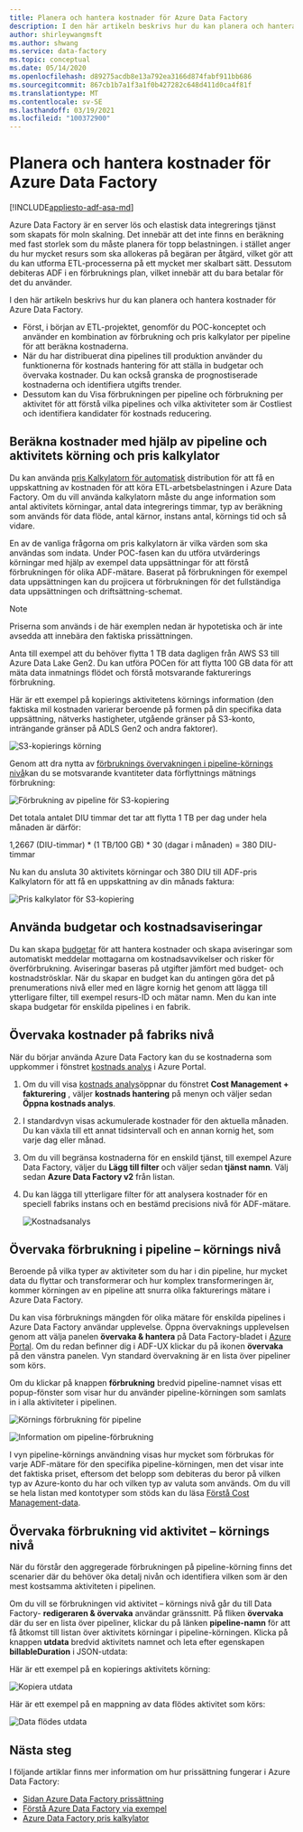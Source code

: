 ```yaml
---
title: Planera och hantera kostnader för Azure Data Factory
description: I den här artikeln beskrivs hur du kan planera och hantera kostnader för Azure Data Factory
author: shirleywangmsft
ms.author: shwang
ms.service: data-factory
ms.topic: conceptual
ms.date: 05/14/2020
ms.openlocfilehash: d89275acdb8e13a792ea3166d874fabf911bb686
ms.sourcegitcommit: 867cb1b7a1f3a1f0b427282c648d411d0ca4f81f
ms.translationtype: MT
ms.contentlocale: sv-SE
ms.lasthandoff: 03/19/2021
ms.locfileid: "100372900"
---
```

# <a name="plan-and-manage-costs-for-azure-data-factory"></a>Planera och hantera kostnader för Azure Data Factory

[!INCLUDE[appliesto-adf-asa-md](includes/appliesto-adf-asa-md.md)]

Azure Data Factory är en server lös och elastisk data integrerings tjänst som skapats för moln skalning.  Det innebär att det inte finns en beräkning med fast storlek som du måste planera för topp belastningen. i stället anger du hur mycket resurs som ska allokeras på begäran per åtgärd, vilket gör att du kan utforma ETL-processerna på ett mycket mer skalbart sätt. Dessutom debiteras ADF i en förbruknings plan, vilket innebär att du bara betalar för det du använder.

I den här artikeln beskrivs hur du kan planera och hantera kostnader för Azure Data Factory.

*   Först, i början av ETL-projektet, genomför du POC-konceptet och använder en kombination av förbrukning och pris kalkylator per pipeline för att beräkna kostnaderna.
*   När du har distribuerat dina pipelines till produktion använder du funktionerna för kostnads hantering för att ställa in budgetar och övervaka kostnader. Du kan också granska de prognostiserade kostnaderna och identifiera utgifts trender.
*   Dessutom kan du Visa förbrukningen per pipeline och förbrukning per aktivitet för att förstå vilka pipelines och vilka aktiviteter som är Costliest och identifiera kandidater för kostnads reducering.

## <a name="estimate-costs-using-pipeline-and-activity-run-consumption-and-pricing-calculator"></a>Beräkna kostnader med hjälp av pipeline och aktivitets körning och pris kalkylator

Du kan använda [pris Kalkylatorn för automatisk](https://azure.microsoft.com/pricing/calculator/?service=data-factory) distribution för att få en uppskattning av kostnaden för att köra ETL-arbetsbelastningen i Azure Data Factory.  Om du vill använda kalkylatorn måste du ange information som antal aktivitets körningar, antal data integrerings timmar, typ av beräkning som används för data flöde, antal kärnor, instans antal, körnings tid och så vidare.

En av de vanliga frågorna om pris kalkylatorn är vilka värden som ska användas som indata.  Under POC-fasen kan du utföra utvärderings körningar med hjälp av exempel data uppsättningar för att förstå förbrukningen för olika ADF-mätare.  Baserat på förbrukningen för exempel data uppsättningen kan du projicera ut förbrukningen för det fullständiga data uppsättningen och driftsättning-schemat.

> [!NOTE]
> Priserna som används i de här exemplen nedan är hypotetiska och är inte avsedda att innebära den faktiska prissättningen.

Anta till exempel att du behöver flytta 1 TB data dagligen från AWS S3 till Azure Data Lake Gen2.  Du kan utföra POCen för att flytta 100 GB data för att mäta data inmatnings flödet och förstå motsvarande fakturerings förbrukning.

Här är ett exempel på kopierings aktivitetens körnings information (den faktiska mil kostnaden varierar beroende på formen på din specifika data uppsättning, nätverks hastigheter, utgående gränser på S3-konto, inträngande gränser på ADLS Gen2 och andra faktorer).

![S3-kopierings körning](media/plan-manage-costs/s3-copy-run-details.png)

Genom att dra nytta av [förbruknings övervakningen i pipeline-körnings nivå](#monitor-consumption-at-pipeline-run-level)kan du se motsvarande kvantiteter data förflyttnings mätnings förbrukning:

![Förbrukning av pipeline för S3-kopiering](media/plan-manage-costs/s3-copy-pipeline-consumption.png)

Det totala antalet DIU timmar det tar att flytta 1 TB per dag under hela månaden är därför:

1,2667 (DIU-timmar) * (1 TB/100 GB) * 30 (dagar i månaden) = 380 DIU-timmar

Nu kan du ansluta 30 aktivitets körningar och 380 DIU till ADF-pris Kalkylatorn för att få en uppskattning av din månads faktura:

![Pris kalkylator för S3-kopiering](media/plan-manage-costs/s3-copy-pricing-calculator.png)

## <a name="use-budgets-and-cost-alerts"></a>Använda budgetar och kostnadsaviseringar

Du kan skapa [budgetar](../cost-management-billing/costs/tutorial-acm-create-budgets.md) för att hantera kostnader och skapa aviseringar som automatiskt meddelar mottagarna om kostnadsavvikelser och risker för överförbrukning.  Aviseringar baseras på utgifter jämfört med budget- och kostnadströsklar.  När du skapar en budget kan du antingen göra det på prenumerations nivå eller med en lägre kornig het genom att lägga till ytterligare filter, till exempel resurs-ID och mätar namn.  Men du kan inte skapa budgetar för enskilda pipelines i en fabrik.

## <a name="monitor-costs-at-factory-level"></a>Övervaka kostnader på fabriks nivå

När du börjar använda Azure Data Factory kan du se kostnaderna som uppkommer i fönstret [kostnads analys](../cost-management-billing/costs/quick-acm-cost-analysis.md) i Azure Portal.

1. Om du vill visa [kostnads analys](../cost-management-billing/costs/quick-acm-cost-analysis.md)öppnar du fönstret **Cost Management + fakturering** , väljer **kostnads hantering** på menyn och väljer sedan **Öppna kostnads analys**.
2. I standardvyn visas ackumulerade kostnader för den aktuella månaden.  Du kan växla till ett annat tidsintervall och en annan kornig het, som varje dag eller månad.
3. Om du vill begränsa kostnaderna för en enskild tjänst, till exempel Azure Data Factory, väljer du **Lägg till filter** och väljer sedan **tjänst namn**.  Välj sedan **Azure Data Factory v2** från listan.
4. Du kan lägga till ytterligare filter för att analysera kostnader för en speciell fabriks instans och en bestämd precisions nivå för ADF-mätare.

   ![Kostnadsanalys](media/plan-manage-costs/cost-analysis.png)

## <a name="monitor-consumption-at-pipeline-run-level"></a>Övervaka förbrukning i pipeline – körnings nivå

Beroende på vilka typer av aktiviteter som du har i din pipeline, hur mycket data du flyttar och transformerar och hur komplex transformeringen är, kommer körningen av en pipeline att snurra olika fakturerings mätare i Azure Data Factory.

Du kan visa förbruknings mängden för olika mätare för enskilda pipelines i Azure Data Factory användar upplevelse. Öppna övervaknings upplevelsen genom att välja panelen **övervaka & hantera** på Data Factory-bladet i [Azure Portal](https://portal.azure.com/). Om du redan befinner dig i ADF-UX klickar du på ikonen **övervaka** på den vänstra panelen. Vyn standard övervakning är en lista över pipeliner som körs.

Om du klickar på knappen **förbrukning** bredvid pipeline-namnet visas ett popup-fönster som visar hur du använder pipeline-körningen som samlats in i alla aktiviteter i pipelinen.

![Körnings förbrukning för pipeline](media/plan-manage-costs/pipeline-run-consumption.png)

![Information om pipeline-förbrukning](media/plan-manage-costs/pipeline-consumption-details.png)

I vyn pipeline-körnings användning visas hur mycket som förbrukas för varje ADF-mätare för den specifika pipeline-körningen, men det visar inte det faktiska priset, eftersom det belopp som debiteras du beror på vilken typ av Azure-konto du har och vilken typ av valuta som används.  Om du vill se hela listan med kontotyper som stöds kan du läsa [Förstå Cost Management-data](../cost-management-billing/costs/understand-cost-mgt-data.md).

## <a name="monitor-consumption-at-activity-run-level"></a>Övervaka förbrukning vid aktivitet – körnings nivå
När du förstår den aggregerade förbrukningen på pipeline-körning finns det scenarier där du behöver öka detalj nivån och identifiera vilken som är den mest kostsamma aktiviteten i pipelinen.

Om du vill se förbrukningen vid aktivitet – körnings nivå går du till Data Factory- **redigeraren & övervaka** användar gränssnitt. På fliken **övervaka** där du ser en lista över pipeliner, klickar du på länken **pipeline-namn** för att få åtkomst till listan över aktivitets körningar i pipeline-körningen.  Klicka på knappen **utdata** bredvid aktivitets namnet och leta efter egenskapen **billableDuration** i JSON-utdata:

Här är ett exempel på en kopierings aktivitets körning:

![Kopiera utdata](media/plan-manage-costs/copy-output.png)

Här är ett exempel på en mappning av data flödes aktivitet som körs:

![Data flödes utdata](media/plan-manage-costs/dataflow-output.png)

## <a name="next-steps"></a>Nästa steg

I följande artiklar finns mer information om hur prissättning fungerar i Azure Data Factory:

- [Sidan Azure Data Factory prissättning](https://azure.microsoft.com/pricing/details/data-factory/ssis/)
- [Förstå Azure Data Factory via exempel](./pricing-concepts.md)
- [Azure Data Factory pris kalkylator](https://azure.microsoft.com/pricing/calculator/?service=data-factory)